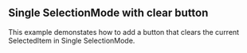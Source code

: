 ## Single SelectionMode with clear button
This example demonstates how to add a button that clears the current SelectedItem in Single SelectionMode.

[//]: <keywords:selecteditem>
